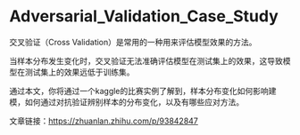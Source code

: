 # Adversarial_Validation_Case_Study

交叉验证（Cross Validation）是常用的一种用来评估模型效果的方法。

当样本分布发生变化时，交叉验证无法准确评估模型在测试集上的效果，这导致模型在测试集上的效果远低于训练集。

通过本文，你将通过一个kaggle的比赛实例了解到，样本分布变化如何影响建模，如何通过对抗验证辨别样本的分布变化，以及有哪些应对方法。

文章链接：https://zhuanlan.zhihu.com/p/93842847
